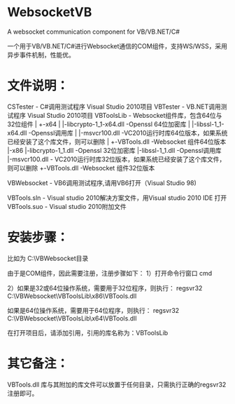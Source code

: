 # WebsocketVB
A websocket communication component for VB/VB.NET/C#

一个用于VB/VB.NET/C#进行Websocket通信的COM组件，支持WS/WSS，采用异步事件机制，性能优。 

# 文件说明：
CSTester - C#调用测试程序 Visual Studio 2010项目
VBTester - VB.NET调用测试程序 Visual Studio 2010项目
VBToolsLib - Websocket组件库，包含64位与32位组件
  |
  +-x64
  |  |-libcrypto-1_1-x64.dll -Openssl 64位加密库
  |	 |-libssl-1_1-x64.dll -Openssl调用库
  |	 |-msvcr100.dll -VC2010运行时库64位版本，如果系统已经安装了这个库文件，则可以删除
  |	 +-VBTools.dll -Websocket 组件64位版本
  |-x86
     |-libcrypto-1_1.dll -Openssl 32位加密库
     |-libssl-1_1.dll -Openssl调用库
	   |-msvcr100.dll - VC2010运行时库32位版本，如果系统已经安装了这个库文件，则可以删除
	   +-VBTools.dll  -Websocket 组件32位版本

VBWebsocket - VB6调用测试程序,请用VB6打开（Visual Studio 98)

VBTools.sln - Visual studio 2010解决方案文件，用Visual studio 2010 IDE 打开
VBTools.suo - Visual studio 2010附加文件

# 安装步骤：


比如为 C:\VBWebsocket目录

由于是COM组件，因此需要注册，注册步骤如下：
1）打开命令行窗口 cmd

2）如果是32或64位操作系统，需要用于32位程序，则执行：
regsvr32 C:\VBWebsocket\VBToolsLib\x86\VBTools.dll

如果是64位操作系统，需要用于64位程序，则执行：
regsvr32 C:\VBWebsocket\VBToolsLib\x64\VBTools.dll

在打开项目后，请添加引用，引用的库名称为：VBToolsLib


# 其它备注：
VBTools.dll 库与其附加的库文件可以放置于任何目录，只需执行正确的regsvr32注册即可。
